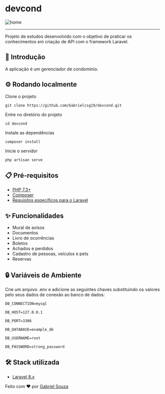 # devcond

![home](https://user-images.githubusercontent.com/54643425/198699778-880209d8-380a-48d1-a78d-cf25f2eb3c85.png)

---
Projeto de estudos desenvolvido com o objetivo de praticar os conhecimentos em criação de API com o framework Laravel.

## 🚀 Introdução

A aplicação é um gerenciador de condomínio.
## :gear: Rodando localmente

Clone o projeto

```
git clone https://github.com/Gabrielcsg19/devcond.git
```

Entre no diretório do projeto

```
cd devcond
```

Instale as dependências

```
composer install
```

Inicie o servidor

```
php artisan serve
```


## :clipboard: Pré-requisitos

- [PHP 7.3+](https://www.php.net/downloads.php)
- [Composer](https://getcomposer.org/download/)
- [Requisitos específicos para o Laravel](https://laravel.com/docs/8.x/installation)
## :sparkles: Funcionalidades

- Mural de avisos
- Documentos
- Livro de ocorrências
- Boletos
- Achados e perdidos
- Cadastro de pessoas, veículos e pets
- Reservas

## :lock: Variáveis de Ambiente

Crie um arquivo .env e adicione as seguintes chaves substituindo os valores pelo seus dados de conexão ao banco de dados:

`DB_CONNECTION=mysql`

`DB_HOST=127.0.0.1`

`DB_PORT=3306`

`DB_DATABASE=example_db`

`DB_USERNAME=root`

`DB_PASSWORD=strong_password`

## :hammer_and_wrench: Stack utilizada

- [Laravel 8.x](https://laravel.com/docs/8.x/installation)

Feito com :heart: por [Gabriel Souza](https://github.com/Gabrielcsg19)
